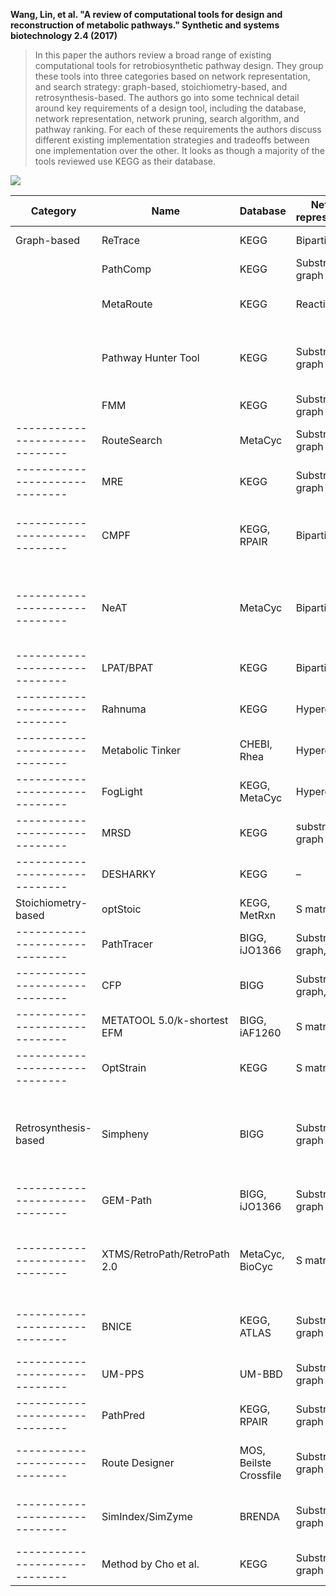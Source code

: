 **Wang, Lin, et al. "A review of computational tools for design and reconstruction of metabolic pathways." Synthetic and systems biotechnology 2.4 (2017)**

> In this paper the authors review a broad range of existing computational tools for retrobiosynthetic pathway design. They group these tools into three categories based on network representation, and search strategy: graph-based, stoichiometry-based, and retrosynthesis-based. The authors go into some technical detail around key requirements of a design tool, including the database, network representation, network pruning, search algorithm, and pathway ranking. For each of these requirements the authors discuss different existing implementation strategies and tradeoffs between one implementation over the other. It looks as though a majority of the tools reviewed use KEGG as their database.

![](https://ars.els-cdn.com/content/image/1-s2.0-S2405805X17300820-gr1.jpg)


| Category                     | Name                   | Database                  | Network representation                          | Network pruning                                                | Search algorithm                                                                             | Pathway ranking                                                                                                         | Reference | 
|------------------------------|------------------------|---------------------------|-------------------------------------------------|----------------------------------------------------------------|----------------------------------------------------------------------------------------------|-------------------------------------------------------------------------------------------------------------------------|-----------| 
| Graph-based                  | ReTrace                | KEGG                      | Bipartite graph                                 | Atom mapping                                                   | Heuristic search                                                                             | Atom conservation and pathway length                                                                                    | [23]      | 
|| PathComp                     | KEGG                   | Substrate graph           | –                                               | Depth-first search (DFS)                                       | –                                                                                            | [26]                                                                                                                    |           | 
|| MetaRoute                    | KEGG                   | Reaction graph            | Weighted graph and atom mapping                 | Eppstein's k-shortest path                                     | Atom conservation and metabolite connectivity                                                | [51]                                                                                                                    |           | 
|| Pathway Hunter Tool          | KEGG                   | Substrate graph           | –                                               | Breadth-first search (BFS) with (Higher-order horn logic) HOHL | Structure similarity and pathway length                                                      | [63]                                                                                                                    |           | 
|| FMM                          | KEGG                   | Substrate graph           | Manual cofactor removal                         | BFS                                                            | Compare pathway across organisms                                                             | [64]                                                                                                                    |           | 
|------------------------------| RouteSearch                  | MetaCyc                | Substrate graph           | Atom mapping                                    | Branch and Bound                                               | Atom conservation and pathway length                                                         | [65]                                                                                                                    |           | 
|------------------------------| MRE                          | KEGG                   | Substrate graph           | Weighted graph                                  | Yen's loopless k-shortest path                                 | Thermodynamics and genes from host organism                                                  | [66]                                                                                                                    |           | 
|------------------------------| CMPF                         | KEGG, RPAIR            | Bipartite graph           | Weighted graph                                  | Bounded depth path enumeration                                 | Metabolite connectivity, reaction occurrence frequency, and pathway switching                | [67]                                                                                                                    |           | 
|------------------------------| NeAT                         | MetaCyc                | Bipartite graph           | Weighted graph                                  | Takahashi–Matsuyama, Pairwise K-shortest paths, and kWalks     | Metabolite connectivity                                                                      | [68]                                                                                                                    |           | 
|------------------------------| LPAT/BPAT                    | KEGG                   | Bipartite graph           | Atom mapping                                    | BPAT-M Search                                                  | Atom conservation and pathway length                                                         | [69], [139]                                                                                                             |           | 
|------------------------------| Rahnuma                      | KEGG                   | Hypergraph                | Phylogeny or sub-network                        | DFS                                                            | –                                                                                            | [70]                                                                                                                    |           | 
|------------------------------| Metabolic Tinker             | CHEBI, Rhea            | Hypergraph                | Weighted graph                                  | Heuristic search                                               | Pathway length, structure similarity, and thermodynamics                                     | [71]                                                                                                                    |           | 
|------------------------------| FogLight                     | KEGG, MetaCyc          | Hypergraph                | And/Or graph                                    | Brute-force search                                             | Pathway length                                                                               | [73]                                                                                                                    |           | 
|------------------------------| MRSD                         | KEGG                   | substrate graph           | Weighted graph                                  | Eppstein's k-shortest path                                     | Reaction occurrence frequency                                                                | [78]                                                                                                                    |           | 
|------------------------------| DESHARKY                     | KEGG                   | –                         | Phylogeny                                       | Monte Carlo                                                    | Metabolic burden                                                                             | [88]                                                                                                                    |           | 
| Stoichiometry-based          | optStoic               | KEGG, MetRxn              | S matrix                                        | Design overall stoichiometry                                   | MILP                                                                                         | Pathway length or total metabolic flux                                                                                  | [24]      | 
|------------------------------| PathTracer                   | BIGG, iJO1366          | Substrate graph, S matrix | Atom mapping (MapMaker)                         | MILP                                                           | Pathway length or most active path                                                           | [50]                                                                                                                    |           | 
|------------------------------| CFP                          | BIGG                   | Substrate graph, S matrix | Atom mapping (carbon exchange network)          | MILP                                                           | Pathway length                                                                               | [75]                                                                                                                    |           | 
|------------------------------| METATOOL 5.0/k-shortest EFM  | BIGG, iAF1260          | S matrix                  | –                                               | MILP                                                           | Pathway length                                                                               | [76], [89]                                                                                                              |           | 
|------------------------------| OptStrain                    | KEGG                   | S matrix                  | –                                               | MILP                                                           | Number of heterologous reactions                                                             | [99]                                                                                                                    |           | 
|Retrosynthesis-based         | Simpheny               | BIGG                      | Substrate graph                                 | molecule sizes                                                 | Retrosynthetic enumeration                                                                   | Pathway length, thermodynamics, product yield, number of known metabolites/enzymes, and existence of reaction operators | [5]       | 
|------------------------------| GEM-Path                     | BIGG, iJO1366          | Substrate graph           | Third level EC number and substrate similarity  | Retrosynthetic enumeration                                     | Thermodynamics and product yield                                                             | [57]                                                                                                                    |           | 
|------------------------------| XTMS/RetroPath/RetroPath 2.0 | MetaCyc, BioCyc        | S matrix                  | Molecular signature with predetermined distance | Retrosynthetic enumeration and MILP                            | Thermodynamics, gene prediction, pathway length, number of putative steps, and product yield | [52], [82], [84]                                                                                                        |           | 
|------------------------------| BNICE                        | KEGG, ATLAS            | Substrate graph           | Qualitative/Quantitative pruning                | Retrosynthetic enumeration                                     | Pruning criteria assessment (thermodynamics, pathway length, etc.)                           | [8], [53]                                                                                                               |           | 
|------------------------------| UM-PPS                       | UM-BBD                 | Substrate graph           | Rule priority                                   | Retrosynthetic enumeration                                     | –                                                                                            | [56]                                                                                                                    |           | 
|------------------------------| PathPred                     | KEGG, RPAIR            | Substrate graph           | Structure similarity                            | Retrosynthetic enumeration                                     | Compound similarity and pathway score                                                        | [54]                                                                                                                    |           | 
|------------------------------| Route Designer               | MOS, Beilste Crossfile | Substrate graph           | Heuristics and user defined limits              | Retrosynthetic enumeration                                     | Weighted function (wastage, example counts, and balanced disconnections.)                    | [55]                                                                                                                    |           | 
|------------------------------| SimIndex/SimZyme             | BRENDA                 | Substrate graph           | Structure similarity                            | Byers–Waterman type pathway search                             | Pathway length                                                                               | [83]                                                                                                                    |           | 
|------------------------------| Method by Cho et al.         | KEGG                   | Substrate graph           | –                                               | Retrosynthetic enumeration                                     | Combination of five priority factors                                                         | [22]                                                                                                                    |           | 
